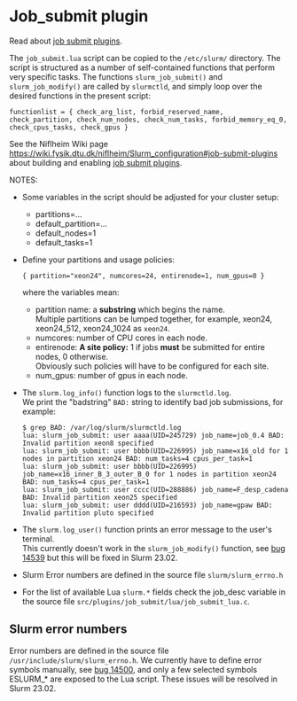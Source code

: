 Job_submit plugin
=================

Read about [job submit plugins]( https://slurm.schedmd.com/job_submit_plugins.html).

The ```job_submit.lua``` script can be copied to the ```/etc/slurm/``` directory.
The script is structured as a number of self-contained functions that perform very specific tasks.
The functions ```slurm_job_submit()``` and ```slurm_job_modify()``` are called by ```slurmctld```,
and simply loop over the desired functions in the present script:
```
functionlist = { check_arg_list, forbid_reserved_name, check_partition, check_num_nodes, check_num_tasks, forbid_memory_eq_0, check_cpus_tasks, check_gpus }
```

See the Niflheim Wiki page https://wiki.fysik.dtu.dk/niflheim/Slurm_configuration#job-submit-plugins 
about building and enabling [job submit plugins]( https://slurm.schedmd.com/job_submit_plugins.html).

NOTES:

* Some variables in the script should be adjusted for your cluster setup:

  - partitions=...
  - default_partition=...
  - default_nodes=1
  - default_tasks=1

* Define your partitions and usage policies:
  ```
  { partition="xeon24", numcores=24, entirenode=1, num_gpus=0 }
  ```
  where the variables mean:

  - partition name: a **substring** which begins the name.   
    Multiple partitions can be lumped together, for example, xeon24, xeon24_512, xeon24_1024 as ```xeon24```.
  - numcores: number of CPU cores in each node.
  - entirenode: **A site policy:** 1 if jobs **must** be submitted for entire nodes, 0 otherwise.   
    Obviously such policies will have to be configured for each site.
  - num_gpus: number of gpus in each node.


* The ```slurm.log_info()``` function logs to the ```slurmctld.log```.   
  We print the "badstring" ```BAD:``` string to identify bad job submissions, for example:
  ```
  $ grep BAD: /var/log/slurm/slurmctld.log
  lua: slurm_job_submit: user aaaa(UID=245729) job_name=job_0.4 BAD: Invalid partition xeon8 specified
  lua: slurm_job_submit: user bbbb(UID=226995) job_name=x16_old for 1 nodes in partition xeon24 BAD: num_tasks=4 cpus_per_task=1
  lua: slurm_job_submit: user bbbb(UID=226995) job_name=x16_inner_B_3_outer_B_0 for 1 nodes in partition xeon24 BAD: num_tasks=4 cpus_per_task=1
  lua: slurm_job_submit: user cccc(UID=288886) job_name=F_desp_cadena BAD: Invalid partition xeon25 specified
  lua: slurm_job_submit: user dddd(UID=216593) job_name=gpaw BAD: Invalid partition pluto specified

  ```


* The ```slurm.log_user()``` function prints an error message to the user's terminal.    
  This currently doesn't work in the ```slurm_job_modify()``` function, 
  see [bug 14539](https://bugs.schedmd.com/show_bug.cgi?id=14539) but this will be fixed in Slurm 23.02.
* Slurm Error numbers are defined in the source file ```slurm/slurm_errno.h```
* For the list of available Lua ```slurm.*``` fields check the job_desc variable in the source file
  ```src/plugins/job_submit/lua/job_submit_lua.c```.

Slurm error numbers
---------------------

Error numbers are defined in the source file ```/usr/include/slurm/slurm_errno.h```.
We currently have to define error symbols manually, see [bug 14500](https://bugs.schedmd.com/show_bug.cgi?id=14500),
and only a few selected symbols ESLURM_* are exposed to the Lua script.
These issues will be resolved in Slurm 23.02.
